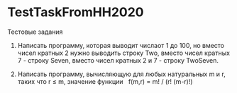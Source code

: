 # TestTaskFromHH2020
Тестовые задания

1) Написать программу, которая выводит числаот 1 до 100, но вместо чисел кратных 2 нужно выводить строку Two, вместо чисел кратных 7 - строку Seven, вместо чисел кратных 2 и 7 - строку TwoSeven.  

2) Написать программу, вычисляющую для любых натуральных m и r, таких что r ≤ m, значение функции  
f(m,r) = m! / (r! (m-r)!)
